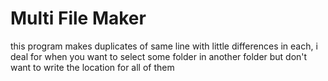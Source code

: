 # Multi File Maker

this program makes duplicates of same line with little differences in each, i deal for when you want to select some folder in another folder but don't want to write the location for all of them